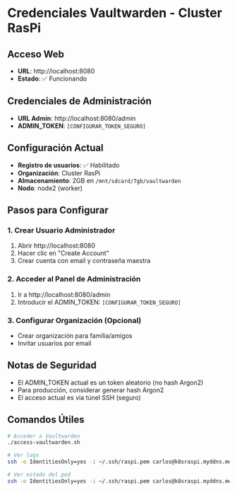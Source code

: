 # Credenciales Vaultwarden - Cluster RasPi

## Acceso Web
- **URL**: http://localhost:8080
- **Estado**: ✅ Funcionando

## Credenciales de Administración
- **URL Admin**: http://localhost:8080/admin
- **ADMIN_TOKEN**: `[CONFIGURAR_TOKEN_SEGURO]`

## Configuración Actual
- **Registro de usuarios**: ✅ Habilitado
- **Organización**: Cluster RasPi
- **Almacenamiento**: 2GB en `/mnt/sdcard/7gb/vaultwarden`
- **Nodo**: node2 (worker)

## Pasos para Configurar

### 1. Crear Usuario Administrador
1. Abrir http://localhost:8080
2. Hacer clic en "Create Account"
3. Crear cuenta con email y contraseña maestra

### 2. Acceder al Panel de Administración
1. Ir a http://localhost:8080/admin
2. Introducir el ADMIN_TOKEN: `[CONFIGURAR_TOKEN_SEGURO]`

### 3. Configurar Organización (Opcional)
- Crear organización para familia/amigos
- Invitar usuarios por email

## Notas de Seguridad
- El ADMIN_TOKEN actual es un token aleatorio (no hash Argon2)
- Para producción, considerar generar hash Argon2
- El acceso actual es via túnel SSH (seguro)

## Comandos Útiles
```bash
# Acceder a Vaultwarden
./access-vaultwarden.sh

# Ver logs
ssh -o IdentitiesOnly=yes -i ~/.ssh/raspi.pem carlos@k8sraspi.myddns.me -p 5022 "kubectl logs -n vaultwarden deployment/vaultwarden"

# Ver estado del pod
ssh -o IdentitiesOnly=yes -i ~/.ssh/raspi.pem carlos@k8sraspi.myddns.me -p 5022 "kubectl get pods -n vaultwarden"
```
